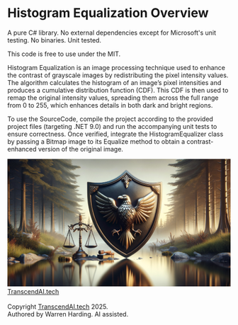 # Histogram Equalization Overview

A pure C# library. No external dependencies except for Microsoft's unit testing. No binaries. Unit tested.

This code is free to use under the MIT.

Histogram Equalization is an image processing technique used to enhance the contrast of grayscale images by redistributing the pixel intensity values. The algorithm calculates the histogram of an image’s pixel intensities and produces a cumulative distribution function (CDF). This CDF is then used to remap the original intensity values, spreading them across the full range from 0 to 255, which enhances details in both dark and bright regions.

To use the SourceCode, compile the project according to the provided project files (targeting .NET 9.0) and run the accompanying unit tests to ensure correctness. Once verified, integrate the HistogramEqualizer class by passing a Bitmap image to its Equalize method to obtain a contrast-enhanced version of the original image.

![AI Image](aiimage.jpg)
[TranscendAI.tech](https://TranscendAI.tech)<br>
<br>
Copyright [TranscendAI.tech](https://TranscendAI.tech) 2025.</br>
Authored by Warren Harding. AI assisted.